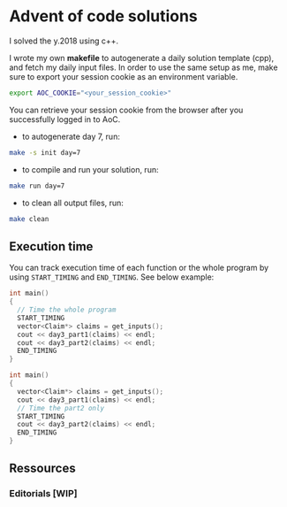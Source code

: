# Advent of code solutions

I solved the y.2018 using c++.

I wrote my own **makefile** to autogenerate a daily solution template (cpp), and fetch my daily input files.
In order to use the same setup as me, make sure to export your session cookie as an environment variable.

```bash
export AOC_COOKIE="<your_session_cookie>"
```

You can retrieve your session cookie from the browser after you successfully logged in to AoC.

- to autogenerate day 7, run:

```bash
make -s init day=7
```

- to compile and run your solution, run:

```bash
make run day=7
```

- to clean all output files, run:

```bash
make clean
```

## Execution time

You can track execution time of each function or the whole program by using `START_TIMING` and `END_TIMING`. See below example:

```c++
int main()
{
  // Time the whole program
  START_TIMING
  vector<Claim*> claims = get_inputs();
  cout << day3_part1(claims) << endl;
  cout << day3_part2(claims) << endl;
  END_TIMING
}
```

```c++
int main()
{
  vector<Claim*> claims = get_inputs();
  cout << day3_part1(claims) << endl;
  // Time the part2 only
  START_TIMING
  cout << day3_part2(claims) << endl;
  END_TIMING
}
```

## Ressources

### Editorials [WIP]

